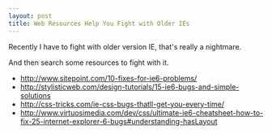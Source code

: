 ```yaml
---
layout: post
title: Web Resources Help You Fight with Older IEs
---
```


Recently I have to fight with older version IE, that's really a
nightmare.

And then search some resources to fight with it.

* http://www.sitepoint.com/10-fixes-for-ie6-problems/
* http://stylisticweb.com/design-tutorials/15-ie6-bugs-and-simple-solutions
* http://css-tricks.com/ie-css-bugs-thatll-get-you-every-time/
* http://www.virtuosimedia.com/dev/css/ultimate-ie6-cheatsheet-how-to-fix-25-internet-explorer-6-bugs#understanding-hasLayout

